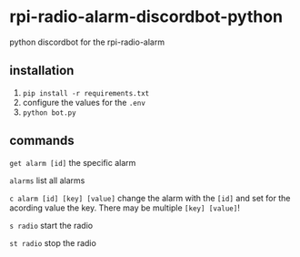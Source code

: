 # rpi-radio-alarm-discordbot-python
python discordbot for the rpi-radio-alarm

## installation
1) ```pip install -r requirements.txt```
2) configure the values for the ```.env```
3) ```python bot.py```

## commands
``get alarm [id]`` the specific alarm

``alarms``  list all alarms

``c alarm [id] [key] [value]``  change the alarm with the ``[id]`` and set for the acording value the key.
There may be multiple ``[key] [value]``!  

``s radio`` start the radio

``st radio`` stop the radio